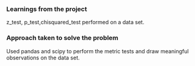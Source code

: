 ### Learnings from the project

 z_test, p_test,chisquared_test performed on a data set.


### Approach taken to solve the problem

 Used pandas and scipy to perform the metric tests and draw meaningful observations on the data set.


